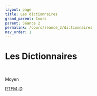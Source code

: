 ```yaml
---
layout: page
title: Les dictionnaires
grand_parent: Cours
parent: Séance 2
permalink: /cours/seance_2/dictionnaires
nav_order: 1
---
```


<link rel="stylesheet" href="/css/placement-label.css">  

<div id="containerIntro">
<h1><b>Les Dictionnaires</b></h1> &nbsp; <p class="label label-yellow">Moyen</p>   
</div>

<a href = "https://www.programiz.com/python-programming/dictionary" target="_blank">RTFM :D</a>